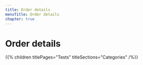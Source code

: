 ```yaml
---
title: Order details
menuTitle: Order details
chapter: true
---
```


# Order details

{{% children titlePages="Tests" titleSections="Categories" /%}}